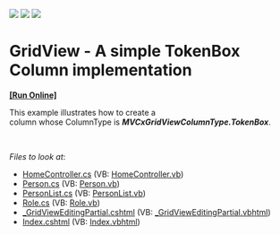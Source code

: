 <!-- default badges list -->
![](https://img.shields.io/endpoint?url=https://codecentral.devexpress.com/api/v1/VersionRange/128549472/19.2.6%2B)
[![](https://img.shields.io/badge/Open_in_DevExpress_Support_Center-FF7200?style=flat-square&logo=DevExpress&logoColor=white)](https://supportcenter.devexpress.com/ticket/details/T328461)
[![](https://img.shields.io/badge/📖_How_to_use_DevExpress_Examples-e9f6fc?style=flat-square)](https://docs.devexpress.com/GeneralInformation/403183)
<!-- default badges end -->
# GridView - A simple TokenBox Column implementation
<!-- run online -->
**[[Run Online]](https://codecentral.devexpress.com/t328461/)**
<!-- run online end -->


<p>This example illustrates how to create a column whose ColumnType is <strong><em>MVCxGridViewColumnType.TokenBox</em></strong>. </p>

<br/>

<!-- default file list -->
*Files to look at*:

* [HomeController.cs](./CS/t328461/Controllers/HomeController.cs) (VB: [HomeController.vb](./VB/t328461VB/Controllers/HomeController.vb))
* [Person.cs](./CS/t328461/Models/Person.cs) (VB: [Person.vb](./VB/t328461VB/Models/Person.vb))
* [PersonList.cs](./CS/t328461/Models/PersonList.cs) (VB: [PersonList.vb](./VB/t328461VB/Models/PersonList.vb))
* [Role.cs](./CS/t328461/Models/Role.cs) (VB: [Role.vb](./VB/t328461VB/Models/Role.vb))
* [_GridViewEditingPartial.cshtml](./CS/t328461/Views/Home/_GridViewEditingPartial.cshtml) (VB: [_GridViewEditingPartial.vbhtml](./VB/t328461VB/Views/Home/_GridViewEditingPartial.vbhtml))
* [Index.cshtml](./CS/t328461/Views/Home/Index.cshtml) (VB: [Index.vbhtml](./VB/t328461VB/Views/Home/Index.vbhtml))
<!-- default file list end -->
